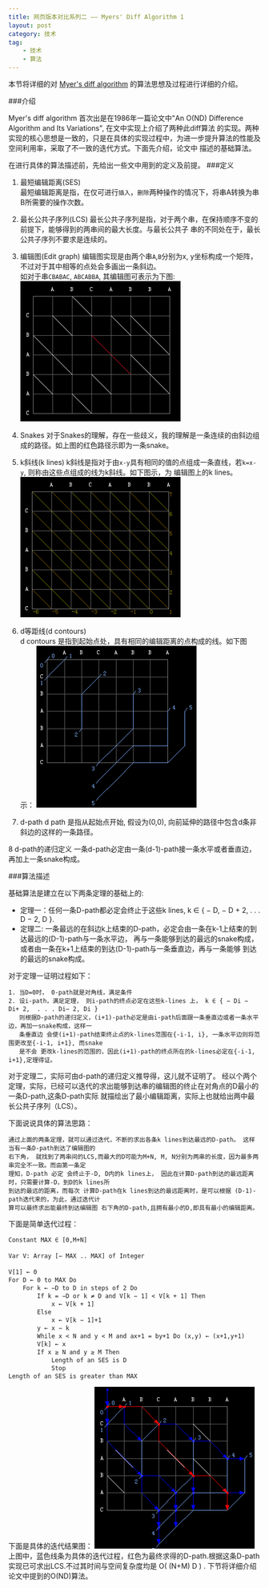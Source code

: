 ```yaml
---
title: 网页版本对比系列二 —— Myers' Diff Algorithm 1
layout: post
category: 技术
tag:
    - 技术
    - 算法
---
```


本节将详细的对
[Myer's diff algorithm]( https://neil.fraser.name/software/diff_match_patch/myers.pdf )
的算法思想及过程进行详细的介绍。

###介绍

Myer's diff algorithm 首次出是在1986年一篇论文中"An O(ND) Difference Algorithm and Its Variations", 在文中实现上介绍了两种此diff算法
的实现。两种实现的核心思想是一致的，只是在具体的实现过程中，为进一步提升算法的性能及空间利用率，采取了不一致的迭代方式。下面先介绍，论文中
描述的基础算法。

在进行具体的算法描述前，先给出一些文中用到的定义及前提。
###定义

1. 最短编辑距离(SES)   
   最短编辑距离是指，在仅可进行`插入`，`删除`两种操作的情况下，将串A转换为串B所需要的操作次数。

2. 最长公共子序列(LCS)
   最长公共子序列是指，对于两个串，在保持顺序不变的前提下，能够得到的两串间的最大长度。与最长公共子
   串的不同处在于，最长公共子序列不要求是连续的。

3. 编辑图(Edit graph)
    编辑图实现是由两个串`A`,`B`分别为x, y坐标构成一个矩阵，不过对于其中相等的点处会多画出一条斜边。  
    如对于串`CBABAC`, `ABCABBA`, 其编辑图可表示为下图:
[![edit](/media/files/tech/myers_0.png)]()

4. Snakes
    对于Snakes的理解，存在一些歧义，我的理解是一条连续的由斜边组成的路径。如上图的红色路径示即为一条snake。

5. k斜线(k lines)
   k斜线是指对于由`x-y`具有相同的值的点组成一条直线，若`k=x-y`, 则称由这些点组成的线为k斜线。如下图示，为
   编辑图上的k lines。
[![edit](/media/files/tech/myers_1.png)]()

6. d等距线(d contours)  
  d contours 是指到起始点处，具有相同的编辑距离的点构成的线。如下图示：
[![edit](/media/files/tech/myers_2.png)]()

7. d-path 
 d path 是指从起始点开始, 假设为(0,0), 向前延伸的路径中包含d条非斜边的这样的一条路径。

8 d-path的递归定义
 一条d-path必定由一条(d-1)-path接一条水平或者垂直边，再加上一条snake构成。

###算法描述

基础算法是建立在以下两条定理的基础上的:

*   定理一：任何一条D-path都必定会终止于这些k lines, k ∈ { − D, − D + 2,  . . . D − 2, D  }.
*   定理二: 一条最远的在斜边k上结束的D-path，必定会由一条在k-1上结束的到达最远的(D-1)-path与一条水平边，
    再与一条能够到达的最远的snake构成，或者由一条在k+1上结束的到达(D-1)-path与一条垂直边，再与一条能够
    到达的最远的snake构成。

对于定理一证明过程如下：

    1. 当D=0时， 0-path就是对角线，满足条件
    2. 设i-path，满足定理， 则i-path的终点必定在这些k-lines 上， k ∈ { − Di − Di+ 2,  . . . Di− 2, Di }
       则根据D-path的递归定义，(i+1)-path必定是由i-path后面跟一条垂直边或者一条水平边，再加一snake构成，这样一
       条垂直边 会使(i+1)-path结束终止点的k-lines范围在{-i-1, i}, 一条水平边则将范围更改至{-i-1, i+1}, 而snake
       是不会 更改k-lines的范围的，因此(i+1)-path的终点所在的k-lines必定在{-i-1, i+1},定理得证。

对于定理二，实际可由d-path的递归定义推导得，这儿就不证明了。
经以个两个定理，实际，已经可以迭代的求出能够到达串的编辑图的终止在对角点的D最小的一条D-path,这条D-path实际
就描绘出了最小编辑距离，实际上也就给出两中最长公共子序列（LCS）。

下面说说具体的算法思路：
    
    通过上面的两条定理，就可以通过迭代，不断的求出各条k lines到达最远的D-path。 这样当有一条D-path到达了编辑图的
    右下角， 就找到了两串间的LCS,而最大的D可能为M+N, M, N分别为两串的长度，因为最多两串完全不一致。而由第一条定
    理知，D-path 必定 会终止于-D, D内的k lines上， 因此在计算D-path到达的最远距离时，只需要计算-D，到D的k lines所
    到达的最远的距离，而每次 计算D-path在k lines到达的最远距离时，是可以根据 (D-1)-path迭代来的，为此，通过迭代计
    算可以最终求出能最终到达编辑图 右下角的D-path,且拥有最小的D,即具有最小的编辑距离。

下面是简单迭代过程：

    Constant MAX ∈ [0,M+N]

    Var V: Array [− MAX .. MAX] of Integer

    V[1] ← 0
    For D ← 0 to MAX Do
        For k ← −D to D in steps of 2 Do
            If k = −D or k ≠ D and V[k − 1] < V[k + 1] Then
                x ← V[k + 1]
            Else
                x ← V[k − 1]+1
            y ← x − k
            While x < N and y < M and ax+1 = by+1 Do (x,y) ← (x+1,y+1)
            V[k] ← x
            If x ≥ N and y ≥ M Then
                Length of an SES is D
                Stop
    Length of an SES is greater than MAX

下面是具体的迭代结果图：
[![edit](/media/files/tech/myers_3.png)]()
上图中，蓝色线条为具体的迭代过程，红色为最终求得的D-path.根据这条D-path实现已可求出LCS.不过其时间与空间复杂度均是 O( (N+M) D  ) .
下节将详细介绍论文中提到的O(ND)算法。 











